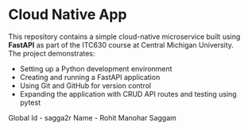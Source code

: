 # Cloud Native App

This repository contains a simple cloud-native microservice built using **FastAPI** as part of the ITC630 course at Central Michigan University.  
The project demonstrates:
- Setting up a Python development environment  
- Creating and running a FastAPI application  
- Using Git and GitHub for version control  
- Expanding the application with CRUD API routes and testing using pytest

Global Id - sagga2r
Name - Rohit Manohar Saggam